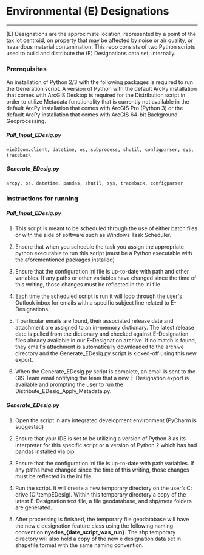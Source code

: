# Environmental (E) Designations

*******************************

(E) Designations are the approximate location, represented by a point of the tax lot centroid, on property that may be affected by noise or air quality, or hazardous material contamination. This repo consists of two Python scripts used to build and distribute the (E) Designations data set, internally. 

### Prerequisites

An installation of Python 2/3 with the following packages is required to run the Generation script. A version of Python with the default ArcPy installation that comes with ArcGIS Desktop is required for the Distribution script in order to utilize Metadata functionality that is currently not available in the default ArcPy installation that comes with ArcGIS Pro (Python 3) or the default ArcPy installation that comes with ArcGIS 64-bit Background Geoprocessing. 

##### Pull\_Input\_EDesig.py

```
win32com.client, datetime, os, subprocess, shutil, configparser, sys, traceback
```

##### Generate\_EDesig.py

```
arcpy, os, datetime, pandas, shutil, sys, traceback, configparser
```

### Instructions for running

##### Pull\_Input\_EDesig.py

1. This script is meant to be scheduled through the use of either batch files or with the aide of software such as Windows Task Scheduler.

2. Ensure that when you schedule the task you assign the appropriate python executable to run this script (must be a Python executable with the aforementioned packages installed)

3. Ensure that the configuration ini file is up-to-date with path and other variables. If any paths or other variables have changed since the time of this writing, those changes must be reflected in the ini file.

4. Each time the scheduled script is run it will loop through the user's Outlook inbox for emails with a specific subject line related to E-Designations.

5. If particular emails are found, their associated release date and attachment are assigned to an in-memory dictionary. The latest release date is pulled from the dictionary and checked against E-Designation files already available in our E-Designation archive. If no match is found, they email's attachment is automatically downloaded to the archive directory and the Generate\_EDesig.py script is kicked-off using this new export.

6. When the Generate\_EDesig.py script is complete, an email is sent to the GIS Team email notifying the team that a new E-Designation export is available and prompting the user to run the Distribute\_EDesig\_Apply\_Metadata.py.

##### Generate\_EDesig.py

1. Open the script in any integrated development environment (PyCharm is suggested)

2.	Ensure that your IDE is set to be utilizing a version of Python 3 as its interpreter for this specific script or a version of Python 2 which has had pandas installed via pip.

3.	Ensure that the configuration ini file is up-to-date with path variables. If any paths have changed since the time of this writing, those changes must be reflected in the ini file.

4.	Run the script. It will create a new temporary directory on the user’s C: drive (C:\tempEDesig). Within this temporary directory a copy of the latest E-Designation text file, a file geodatabase, and shp/meta folders are generated.

5.	After processing is finished, the temporary file geodatabase will have the new e designation feature class using the following naming convention **nyedes\_{date\_script\_was_run}**. The shp temporary directory will also hold a copy of the new e designation data set in shapefile format with the same naming convention.